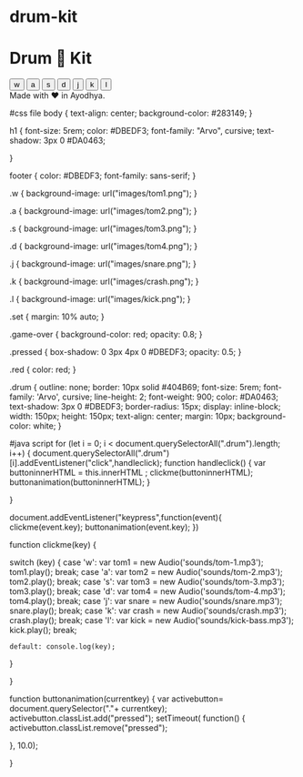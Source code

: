 # drum-kit








<!DOCTYPE html>
<html lang="en" dir="ltr">

<head>
  <meta charset="utf-8">
  <title>Drum Kit</title>
  <link rel="stylesheet" href="styles.css">
  <link href="https://fonts.googleapis.com/css?family=Arvo" rel="stylesheet">
</head>

<body>

  <h1 id="title">Drum 🥁 Kit</h1>
  <div class="set">
    <button class="w drum">w</button>
    <button class="a drum">a</button>
    <button class="s drum">s</button>
    <button class="d drum">d</button>
    <button class="j drum">j</button>
    <button class="k drum">k</button>
    <button class="l drum">l</button>
  </div>


  <footer>
    Made with ❤️ in Ayodhya.
  </footer>
  <script src="index.js"></script>
</body>

</html>

#css file 
body {
  text-align: center;
  background-color: #283149;
}

h1 {
  font-size: 5rem;
  color: #DBEDF3;
  font-family: "Arvo", cursive;
  text-shadow: 3px 0 #DA0463;

}

footer {
  color: #DBEDF3;
  font-family: sans-serif;
}

.w {
   background-image: url("images/tom1.png");
}

.a {
  background-image: url("images/tom2.png");
}

.s {
  background-image: url("images/tom3.png");
}

.d {
  background-image: url("images/tom4.png");
}

.j {
  background-image: url("images/snare.png");
}

.k {
  background-image: url("images/crash.png");
}

.l {
  background-image: url("images/kick.png");
} 

.set {
  margin: 10% auto;
}

.game-over {
  background-color: red;
  opacity: 0.8;
}

.pressed {
  box-shadow: 0 3px 4px 0 #DBEDF3;
  opacity: 0.5;
}

.red {
  color: red;
}

.drum {
  outline: none;
  border: 10px solid #404B69;
  font-size: 5rem;
  font-family: 'Arvo', cursive;
  line-height: 2;
  font-weight: 900;
  color: #DA0463;
  text-shadow: 3px 0 #DBEDF3;
  border-radius: 15px;
  display: inline-block;
  width: 150px;
  height: 150px;
  text-align: center;
  margin: 10px;
  background-color: white;
}

#java script
for (let i = 0; i < document.querySelectorAll(".drum").length; i++) {
    document.querySelectorAll(".drum")[i].addEventListener("click",handleclick);
function handleclick() {
  var buttoninnerHTML = this.innerHTML ;
  clickme(buttoninnerHTML);
  buttonanimation(buttoninnerHTML);
}
    
}


document.addEventListener("keypress",function(event){
  clickme(event.key);
  buttonanimation(event.key);
})


function clickme(key) 
{
  
  switch (key) {
    case 'w':
      var tom1 =  new Audio('sounds/tom-1.mp3');
       tom1.play(); 
      break;
      case 'a':
      var tom2 =  new Audio('sounds/tom-2.mp3');
       tom2.play(); 
      break;
      case 's':
      var tom3 =  new Audio('sounds/tom-3.mp3');
       tom3.play(); 
      break;
      case 'd':
      var tom4 =  new Audio('sounds/tom-4.mp3');
       tom4.play(); 
      break;
      case 'j':
      var snare =  new Audio('sounds/snare.mp3');
       snare.play(); 
      break;
      case 'k':
      var crash =  new Audio('sounds/crash.mp3');
       crash.play(); 
      break;
      case 'l':
        var kick =  new Audio('sounds/kick-bass.mp3');
        kick.play(); 
       break;
      

    default: console.log(key);
      
    
  }
  
}

function buttonanimation(currentkey) {
  var activebutton= document.querySelector("."+ currentkey);
  activebutton.classList.add("pressed");
  setTimeout( function() {
    activebutton.classList.remove("pressed");
    
  }, 10.0);
  
}
